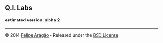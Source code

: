 ## Q.I. Labs

#### estimated version: alpha 2

---

© 2014 [Felipe Aragão](https://github.com/f03lipe) - Released under the [BSD License](https://raw.github.com/f03lipe/qilabs/master/LICENSE)
